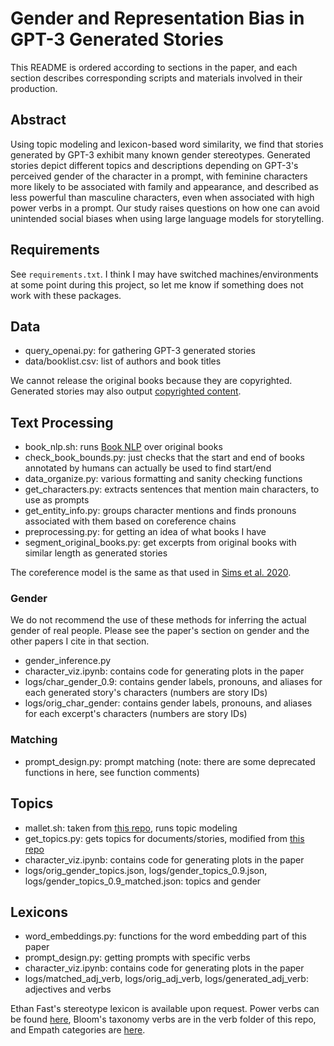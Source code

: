 # Gender and Representation Bias in GPT-3 Generated Stories

This README is ordered according to sections in the paper, and each section describes corresponding scripts and materials involved in their production. 

## Abstract
Using topic modeling and lexicon-based word similarity, we find that stories generated by GPT-3 exhibit many known gender stereotypes. Generated stories depict different topics and descriptions depending on GPT-3's perceived gender of the character in a prompt, with feminine characters more likely to be associated with family and appearance, and described as less powerful than masculine characters, even when associated with high power verbs in a prompt. Our study raises questions on how one can avoid unintended social biases when using large language models for storytelling.

## Requirements 

See `requirements.txt`. I think I may have switched machines/environments at some point during this project, so let me know if something does not work with these packages. 

## Data

- query\_openai.py: for gathering GPT-3 generated stories
- data/booklist.csv: list of authors and book titles 

We cannot release the original books because they are copyrighted. Generated stories may also output [copyrighted content](https://bair.berkeley.edu/blog/2020/12/20/lmmem/).

## Text Processing 

- book\_nlp.sh: runs [Book NLP](https://github.com/dbamman/book-nlp) over original books
- check\_book\_bounds.py: just checks that the start and end of books annotated by humans can actually be used to find start/end 
- data\_organize.py: various formatting and sanity checking functions
- get\_characters.py: extracts sentences that mention main characters, to use as prompts 
- get\_entity\_info.py: groups character mentions and finds pronouns associated with them based on coreference chains 
- preprocessing.py: for getting an idea of what books I have
- segment\_original\_books.py: get excerpts from original books with similar length as generated stories 

The coreference model is the same as that used in [Sims et al. 2020](https://github.com/mbwsims/literary-information-propagation/blob/master/run_pipeline.sh).

### Gender 

We do not recommend the use of these methods for inferring the actual gender of real people. Please see the paper's section on gender and the other papers I cite in that section. 

- gender\_inference.py
- character\_viz.ipynb: contains code for generating plots in the paper
- logs/char_gender_0.9: contains gender labels, pronouns, and aliases for each generated story's characters (numbers are story IDs)
- logs/orig_char_gender: contains gender labels, pronouns, and aliases for each excerpt's characters (numbers are story IDs)

### Matching

- prompt\_design.py: prompt matching (note: there are some deprecated functions in here, see function comments)

## Topics

- mallet.sh: taken from [this repo](https://github.com/ddemszky/textbook-analysis), runs topic modeling
- get\_topics.py: gets topics for documents/stories, modified from [this repo](https://github.com/ddemszky/textbook-analysis)
- character\_viz.ipynb: contains code for generating plots in the paper
- logs/orig_gender_topics.json, logs/gender_topics_0.9.json, logs/gender_topics_0.9_matched.json: topics and gender 

## Lexicons

- word\_embeddings.py: functions for the word embedding part of this paper 
- prompt\_design.py: getting prompts with specific verbs 
- character\_viz.ipynb: contains code for generating plots in the paper
- logs/matched_adj_verb, logs/orig_adj_verb, logs/generated_adj_verb: adjectives and verbs 

Ethan Fast's stereotype lexicon is available upon request. Power verbs can be found [here](https://homes.cs.washington.edu/~msap/movie-bias/), Bloom's taxonomy verbs are in the verb folder of this repo, and Empath categories are [here](https://github.com/Ejhfast/empath-client/blob/master/empath/data/categories.tsv). 
